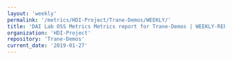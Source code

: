 ```yaml
---
layout: 'weekly'
permalink: '/metrics/HDI-Project/Trane-Demos/WEEKLY/'
title: 'DAI Lab OSS Metrics Metrics report for Trane-Demos | WEEKLY-REPORT-2019-01-27'
organization: 'HDI-Project'
repository: 'Trane-Demos'
current_date: '2019-01-27'
---
```

